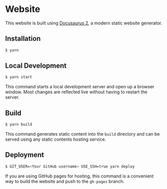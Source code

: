 # Website

This website is built using [Docusaurus 2](https://v2.docusaurus.io/), a modern static website generator.

## Installation

```bash
$ yarn
```

## Local Development

```bash
$ yarn start
```

This command starts a local development server and open up a browser window. Most changes are reflected live without having to restart the server.

## Build

```bash
$ yarn build
```

This command generates static content into the `build` directory and can be served using any static contents hosting service.

## Deployment

```bash
$ GIT_USER=<Your GitHub username> USE_SSH=true yarn deploy
```

If you are using GitHub pages for hosting, this command is a convenient way to build the website and push to the `gh-pages` branch.
